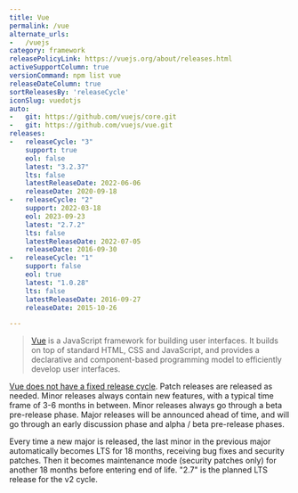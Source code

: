 ```yaml
---
title: Vue
permalink: /vue
alternate_urls:
-   /vuejs
category: framework
releasePolicyLink: https://vuejs.org/about/releases.html
activeSupportColumn: true
versionCommand: npm list vue
releaseDateColumn: true
sortReleasesBy: 'releaseCycle'
iconSlug: vuedotjs
auto:
-   git: https://github.com/vuejs/core.git
-   git: https://github.com/vuejs/vue.git
releases:
-   releaseCycle: "3"
    support: true
    eol: false
    latest: "3.2.37"
    lts: false
    latestReleaseDate: 2022-06-06
    releaseDate: 2020-09-18
-   releaseCycle: "2"
    support: 2022-03-18
    eol: 2023-09-23
    latest: "2.7.2"
    lts: false
    latestReleaseDate: 2022-07-05
    releaseDate: 2016-09-30
-   releaseCycle: "1"
    support: false
    eol: true
    latest: "1.0.28"
    lts: false
    latestReleaseDate: 2016-09-27
    releaseDate: 2015-10-26

---
```


> [Vue](https://vuejs.org/) is a JavaScript framework for building user interfaces. It builds on top of standard HTML, CSS and JavaScript, and provides a declarative and component-based programming model to efficiently develop user interfaces.

[Vue does not have a fixed release cycle](https://vuejs.org/about/releases.html). Patch releases are released as needed. Minor releases always contain new features, with a typical time frame of 3-6 months in between. Minor releases always go through a beta pre-release phase. Major releases will be announced ahead of time, and will go through an early discussion phase and alpha / beta pre-release phases.

Every time a new major is released, the last minor in the previous major automatically becomes LTS for 18 months, receiving bug fixes and security patches. Then it becomes maintenance mode (security patches only) for another 18 months before entering end of life. "2.7" is the planned LTS release for the v2 cycle.

